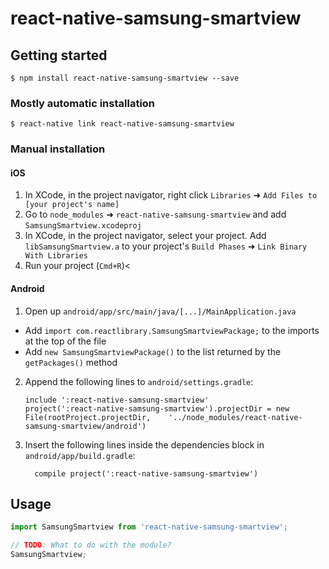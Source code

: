 # react-native-samsung-smartview

## Getting started

`$ npm install react-native-samsung-smartview --save`

### Mostly automatic installation

`$ react-native link react-native-samsung-smartview`

### Manual installation


#### iOS

1. In XCode, in the project navigator, right click `Libraries` ➜ `Add Files to [your project's name]`
2. Go to `node_modules` ➜ `react-native-samsung-smartview` and add `SamsungSmartview.xcodeproj`
3. In XCode, in the project navigator, select your project. Add `libSamsungSmartview.a` to your project's `Build Phases` ➜ `Link Binary With Libraries`
4. Run your project (`Cmd+R`)<

#### Android

1. Open up `android/app/src/main/java/[...]/MainApplication.java`
  - Add `import com.reactlibrary.SamsungSmartviewPackage;` to the imports at the top of the file
  - Add `new SamsungSmartviewPackage()` to the list returned by the `getPackages()` method
2. Append the following lines to `android/settings.gradle`:
  	```
  	include ':react-native-samsung-smartview'
  	project(':react-native-samsung-smartview').projectDir = new File(rootProject.projectDir, 	'../node_modules/react-native-samsung-smartview/android')
  	```
3. Insert the following lines inside the dependencies block in `android/app/build.gradle`:
  	```
      compile project(':react-native-samsung-smartview')
  	```


## Usage
```javascript
import SamsungSmartview from 'react-native-samsung-smartview';

// TODO: What to do with the module?
SamsungSmartview;
```

